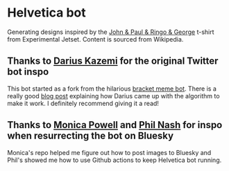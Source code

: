 # Helvetica bot

Generating designs inspired by the [John & Paul & Ringo & George](https://www.experimentaljetset.nl/archive/john-paul-ringo-george) t-shirt from Experimental Jetset. Content is sourced from Wikipedia.

## Thanks to [Darius Kazemi](https://github.com/dariusk) for the original Twitter bot inspo

This bot started as a fork from the hilarious [bracket meme bot](https://github.com/dariusk/bracket-meme-bot). There is a really good [blog post](https://tinysubversions.com/notes/bracket-meme-bot/) explaining how Darius came up with the algorithm to make it work. I definitely recommend giving it a read!

## Thanks to [Monica Powell](https://github.com/M0nica/bluesky-artbot) and [Phil Nash](https://github.com/philnash/bsky-bot) for inspo when resurrecting the bot on Bluesky

Monica's repo helped me figure out how to post images to Bluesky and Phil's showed me how to use Github actions to keep Helvetica bot running.